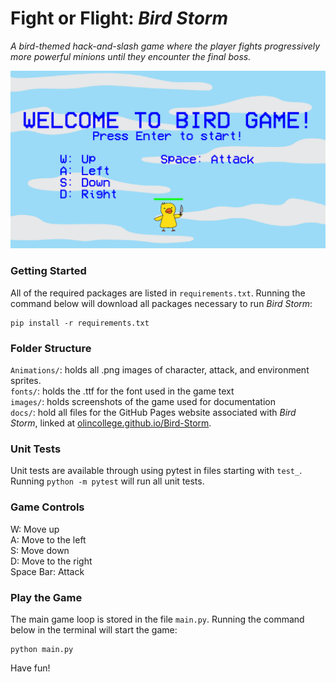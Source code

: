 # Fight or Flight: *Bird Storm*
*A bird-themed hack-and-slash game where the player fights progressively more powerful minions until they encounter the final boss.*

![Game Intro Screen](images/game_screenshot.png)

### Getting Started
All of the required packages are listed in `requirements.txt`. Running the command below will download all packages necessary to run *Bird Storm*:
```
pip install -r requirements.txt
```

### Folder Structure
`Animations/`: holds all .png images of character, attack, and environment sprites.\
`fonts/`: holds the .ttf for the font used in the game text\
`images/`: holds screenshots of the game used for documentation\
`docs/`: hold all files for the GitHub Pages website associated with *Bird Storm*, linked at [olincollege.github.io/Bird-Storm](https://olincollege.github.io/Bird-Storm).

### Unit Tests
Unit tests are available through using pytest in files starting with `test_`. Running `python -m pytest` will run all unit tests.

### Game Controls
W: Move up\
A: Move to the left\
S: Move down\
D: Move to the right\
Space Bar: Attack

### Play the Game
The main game loop is stored in the file `main.py`. Running the command below in the terminal will start the game:
```
python main.py
```
Have fun!




